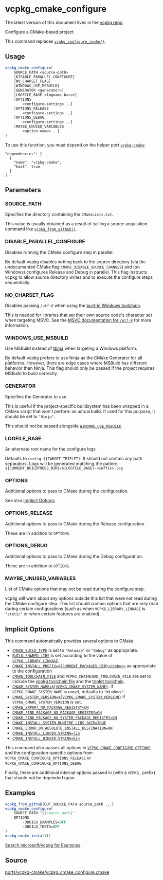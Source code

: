 # vcpkg_cmake_configure

The latest version of this document lives in the [vcpkg repo](https://github.com/Microsoft/vcpkg/blob/master/docs/maintainers/ports/vcpkg-cmake/vcpkg_cmake_configure.md).

Configure a CMake-based project.

This command replaces [`vcpkg_configure_cmake()`](vcpkg_configure_cmake.md).

## Usage

```cmake
vcpkg_cmake_configure(
    SOURCE_PATH <source-path>
    [DISABLE_PARALLEL_CONFIGURE]
    [NO_CHARSET_FLAG]
    [WINDOWS_USE_MSBUILD]
    [GENERATOR <generator>]
    [LOGFILE_BASE <logname-base>]
    [OPTIONS
        <configure-setting>...]
    [OPTIONS_RELEASE
        <configure-setting>...]
    [OPTIONS_DEBUG
        <configure-setting>...]
    [MAYBE_UNUSED_VARIABLES
        <option-name>...]
)
```

To use this function, you must depend on the helper port [`vcpkg-cmake`](ports/vcpkg-cmake.md):
```no-highlight
"dependencies": [
  {
    "name": "vcpkg-cmake",
    "host": true
  }
]
```

## Parameters

### SOURCE_PATH
Specifies the directory containing the `CMakeLists.txt`.

This value is usually obtained as a result of calling a source acquisition command like [`vcpkg_from_github()`](vcpkg_from_github.md).

### DISABLE_PARALLEL_CONFIGURE
Disables running the CMake configure step in parallel.

By default vcpkg disables writing back to the source directory (via the undocumented CMake flag `CMAKE_DISABLE_SOURCE_CHANGES`) and (on Windows) configures Release and Debug in parallel. This flag instructs vcpkg to allow source directory writes and to execute the configure steps sequentially.

### NO_CHARSET_FLAG
Disables passing `/utf-8` when using the [built-in Windows toolchain][VCPKG_CHAINLOAD_TOOLCHAIN_FILE].

This is needed for libraries that set their own source code's character set when targeting MSVC. See the [MSVC documentation for `/utf-8`](https://docs.microsoft.com/cpp/build/reference/utf-8-set-source-and-executable-character-sets-to-utf-8) for more information.

### WINDOWS_USE_MSBUILD
Use MSBuild instead of [Ninja][ninja] when targeting a Windows platform.

By default vcpkg prefers to use Ninja as the CMake Generator for all platforms. However, there are edge cases where MSBuild has different behavior than Ninja. This flag should only be passed if the project requires MSBuild to build correctly.

### GENERATOR
Specifies the Generator to use.

This is useful if the project-specific buildsystem has been wrapped in a CMake script that won't perform an actual build. If used for this purpose, it should be set to `"Ninja"`.

This should not be passed alongside [`WINDOWS_USE_MSBUILD`](#windows_use_msbuild).

### LOGFILE_BASE
An alternate root name for the configure logs.

Defaults to `config-${TARGET_TRIPLET}`. It should not contain any path separators. Logs will be generated matching the pattern `${CURRENT_BUILDTREES_DIR}/${LOGFILE_BASE}-<suffix>.log`

### OPTIONS
Additional options to pass to CMake during the configuration.

See also [Implicit Options](#implicit-options).

### OPTIONS_RELEASE
Additional options to pass to CMake during the Release configuration.

These are in addition to `OPTIONS`.

### OPTIONS_DEBUG
Additional options to pass to CMake during the Debug configuration.

These are in addition to `OPTIONS`.

### MAYBE_UNUSED_VARIABLES
List of CMake options that may not be read during the configure step.

vcpkg will warn about any options outside this list that were not read during the CMake configure step. This list should contain options that are only read during certain configurations (such as when `VCPKG_LIBRARY_LINKAGE` is `"static"` or when certain features are enabled).

## Implicit Options
This command automatically provides several options to CMake.

- [`CMAKE_BUILD_TYPE`](https://cmake.org/cmake/help/latest/variable/CMAKE_BUILD_TYPE.html) is set to `"Release"` or `"Debug"` as appropriate.
- [`BUILD_SHARED_LIBS`](https://cmake.org/cmake/help/latest/variable/BUILD_SHARED_LIBS.html) is set according to the value of [`VCPKG_LIBRARY_LINKAGE`](../users/triplets.md#vcpkg_library_linkage).
- [`CMAKE_INSTALL_PREFIX=${CURRENT_PACKAGES_DIR}</debug>`](https://cmake.org/cmake/help/latest/variable/CMAKE_INSTALL_PREFIX.html) as appropriate to the configuration
- [`CMAKE_TOOLCHAIN_FILE`](https://cmake.org/cmake/help/latest/variable/CMAKE_TOOLCHAIN_FILE.html) and `VCPKG_CHAINLOAD_TOOLCHAIN_FILE` are set to include the [vcpkg toolchain file](../users/buildsystems/cmake-integration.md#cmake_toolchain_file) and the [triplet toolchain][VCPKG_CHAINLOAD_TOOLCHAIN_FILE].
- [`CMAKE_SYSTEM_NAME=${VCPKG_CMAKE_SYSTEM_NAME}`](https://cmake.org/cmake/help/latest/variable/CMAKE_SYSTEM_NAME.html). If `VCPKG_CMAKE_SYSTEM_NAME` is unset, defaults to `"Windows"`.
- [`CMAKE_SYSTEM_VERSION=${VCPKG_CMAKE_SYSTEM_VERSION}`](https://cmake.org/cmake/help/latest/variable/CMAKE_SYSTEM_VERSION.html) if `VCPKG_CMAKE_SYSTEM_VERSION` is set.
- [`CMAKE_EXPORT_NO_PACKAGE_REGISTRY=ON`](https://cmake.org/cmake/help/latest/variable/CMAKE_EXPORT_NO_PACKAGE_REGISTRY.html)
- [`CMAKE_FIND_PACKAGE_NO_PACKAGE_REGISTRY=ON`](https://cmake.org/cmake/help/latest/variable/CMAKE_FIND_PACKAGE_NO_PACKAGE_REGISTRY.html)
- [`CMAKE_FIND_PACKAGE_NO_SYSTEM_PACKAGE_REGISTRY=ON`](https://cmake.org/cmake/help/latest/variable/CMAKE_FIND_PACKAGE_NO_SYSTEM_PACKAGE_REGISTRY.html)
- [`CMAKE_INSTALL_SYSTEM_RUNTIME_LIBS_SKIP=TRUE`](https://cmake.org/cmake/help/latest/module/InstallRequiredSystemLibraries.html)
- [`CMAKE_ERROR_ON_ABSOLUTE_INSTALL_DESTINATION=ON`](https://cmake.org/cmake/help/latest/variable/CMAKE_ERROR_ON_ABSOLUTE_INSTALL_DESTINATION.html)
- [`CMAKE_INSTALL_LIBDIR:STRING=lib`](https://cmake.org/cmake/help/latest/module/GNUInstallDirs.html)
- [`CMAKE_INSTALL_BINDIR:STRING=bin`](https://cmake.org/cmake/help/latest/module/GNUInstallDirs.html)

This command also passes all options in [`VCPKG_CMAKE_CONFIGURE_OPTIONS`](../users/triplets.md#vcpkg_cmake_configure_options) and the configuration-specific options from `VCPKG_CMAKE_CONFIGURE_OPTIONS_RELEASE` or `VCPKG_CMAKE_CONFIGURE_OPTIONS_DEBUG`.

Finally, there are additional internal options passed in (with a `VCPKG_` prefix) that should not be depended upon.

## Examples

```cmake
vcpkg_from_github(OUT_SOURCE_PATH source_path ...)
vcpkg_cmake_configure(
    SOURCE_PATH "${source_path}"
    OPTIONS
        -DBUILD_EXAMPLES=OFF
        -DBUILD_TESTS=OFF
)
vcpkg_cmake_install()
```

[Search microsoft/vcpkg for Examples](https://github.com/microsoft/vcpkg/search?q=vcpkg_cmake_configure+path%3A%2Fports)

## Source
[ports/vcpkg-cmake/vcpkg\_cmake\_configure.cmake](https://github.com/Microsoft/vcpkg/blob/master/ports/vcpkg-cmake/vcpkg_cmake_configure.cmake)

[ninja]: https://ninja-build.org/
[VCPKG_CHAINLOAD_TOOLCHAIN_FILE]: ../users/triplets.md#VCPKG_CHAINLOAD_TOOLCHAIN_FILE
